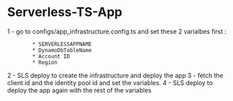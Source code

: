 # Serverless-TS-App

1 - go to configs/app_infrastructure.config.ts and set these 2 varialbes first :

            * SERVERLESSAPPNAME 
            * DynamoDbTableName 
            * Account ID
            * Region

2 - SLS deploy to create the infrastructure and deploy the app 3 - fetch the client id and the identity pool id and set
the variables. 4 - SLS deploy to deploy the app again with the rest of the variables
